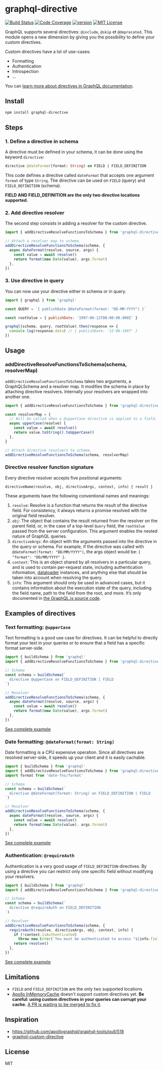 # graphql-directive

[![Build Status][build-badge]][build]
[![Code Coverage][coverage-badge]][coverage]
[![version][version-badge]][package]
[![MIT License][license-badge]][license]

GraphQL supports several directives: `@include`, `@skip` et `@deprecated`. This module opens a new dimension by giving you the possibility to define your custom directives.

Custom directives have a lot of use-cases:

* Formatting
* Authentication
* Introspection
* ...

You can [learn more about directives in GraphQL documentation](http://graphql.org/learn/queries/#directives).

## Install

```sh
npm install graphql-directive
```

## Steps

### 1. Define a directive in schema

A directive must be defined in your schema, it can be done using the keyword `directive`:

```graphql
directive @dateFormat(format: String) on FIELD | FIELD_DEFINITION
```

This code defines a directive called `dateFormat` that accepts one argument `format` of type `String`. The directive can be used on `FIELD` (query) and `FIELD_DEFINITION` (schema).

**FIELD AND FIELD_DEFINITION are the only two directive locations supported.**

### 2. Add directive resolver

The second step consists in adding a resolver for the custom directive.

```js
import { addDirectiveResolveFunctionsToSchema } from 'graphql-directive'

// Attach a resolver map to schema
addDirectiveResolveFunctionsToSchema(schema, {
  async dateFormat(resolve, source, args) {
    const value = await resolve()
    return format(new Date(value), args.format)
  },
})
```

### 3. Use directive in query

You can now use your directive either in schema or in query.

```js
import { graphql } from 'graphql'

const QUERY = `{ publishDate @dateFormat(format: "DD-MM-YYYY") }`

const rootValue = { publishDate: '1997-06-12T00:00:00.000Z' }

graphql(schema, query, rootValue).then(response => {
  console.log(response.data) // { publishDate: '12-06-1997' }
})
```

## Usage

### addDirectiveResolveFunctionsToSchema(schema, resolverMap)

`addDirectiveResolveFunctionsToSchema` takes two arguments, a GraphQLSchema and a resolver map. It modifies the schema in place by attaching directive resolvers. Internally your resolvers are wrapped into another one.

```js
import { addDirectiveResolveFunctionsToSchema } from 'graphql-directive'

const resolverMap = {
  // Will be called when a @upperCase directive is applied to a field.
  async upperCase(resolve) {
    const value = await resolve()
    return value.toString().toUpperCase()
  },
}

// Attach directive resolvers to schema.
addDirectiveResolveFunctionsToSchema(schema, resolverMap)
```

### Directive resolver function signature

Every directive resolver accepts five positional arguments:

```
directiveName(resolve, obj, directiveArgs, context, info) { result }
```

These arguments have the following conventional names and meanings:

1. `resolve`: Resolve is a function that returns the result of the directive field. For consistency, it always returns a promise resolved with the original field resolver.
2. `obj`: The object that contains the result returned from the resolver on the parent field, or, in the case of a top-level `Query` field, the `rootValue` passed from the server configuration. This argument enables the nested nature of GraphQL queries.
3. `directiveArgs`: An object with the arguments passed into the directive in the query or schema. For example, if the directive was called with `@dateFormat(format: "DD/MM/YYYY")`, the args object would be: `{ "format": "DD/MM/YYYY" }`.
4. `context`: This is an object shared by all resolvers in a particular query, and is used to contain per-request state, including authentication information, [dataloader](https://github.com/facebook/dataloader) instances, and anything else that should be taken into account when resolving the query.
5. `info`: This argument should only be used in advanced cases, but it contains information about the execution state of the query, including the field name, path to the field from the root, and more. It’s only documented in [the GraphQL.js source code](https://github.com/graphql/graphql-js/blob/c82ff68f52722c20f10da69c9e50a030a1f218ae/src/type/definition.js#L489-L500).

## Examples of directives

### Text formatting: `@upperCase`

Text formatting is a good use case for directives. It can be helpful to directly format your text in your queries or to ensure that a field has a specific format server-side.

```js
import { buildSchema } from 'graphql'
import { addDirectiveResolveFunctionsToSchema } from 'graphql-directive'

// Schema
const schema = buildSchema(`
  directive @upperCase on FIELD_DEFINITION | FIELD
`)

// Resolver
addDirectiveResolveFunctionsToSchema(schema, {
  async dateFormat(resolve, source, args) {
    const value = await resolve()
    return format(new Date(value), args.format)
  },
})
```

[See complete example](https://github.com/smooth-code/graphql-directive/blob/master/examples/upperCase.js)

### Date formatting: `@dateFormat(format: String)`

Date formatting is a CPU expensive operation. Since all directives are resolved server-side, it speeds up your client and it is easily cachable.

```js
import { buildSchema } from 'graphql'
import { addDirectiveResolveFunctionsToSchema } from 'graphql-directive'
import format from 'date-fns/format'

// Schema
const schema = buildSchema(`
  directive @dateFormat(format: String) on FIELD_DEFINITION | FIELD
`)

// Resolver
addDirectiveResolveFunctionsToSchema(schema, {
  async dateFormat(resolve, source, args) {
    const value = await resolve()
    return format(new Date(value), args.format)
  },
})
```

[See complete example](https://github.com/smooth-code/graphql-directive/blob/master/examples/dateFormat.js)

### Authentication: `@requireAuth`

Authentication is a very good usage of `FIELD_DEFINITION` directives. By using a directive you can restrict only one specific field without modifying your resolvers.

```js
import { buildSchema } from 'graphql'
import { addDirectiveResolveFunctionsToSchema } from 'graphql-directive'

// Schema
const schema = buildSchema(`
  directive @requireAuth on FIELD_DEFINITION
`)

// Resolver
addDirectiveResolveFunctionsToSchema(schema, {
  requireAuth(resolve, directiveArgs, obj, context, info) {
    if (!context.isAuthenticated)
      throw new Error(`You must be authenticated to access "${info.fieldName}"`)
    return resolve()
  },
})
```

[See complete example](https://github.com/smooth-code/graphql-directive/blob/master/examples/requireAuth.js)

## Limitations

* `FIELD` and `FIELD_DEFINITION` are the only two supported locations
* [Apollo InMemoryCache](https://www.apollographql.com/docs/react/basics/caching.html) doesn't support custom directives yet. **Be careful: using custom directives in your queries can corrupt your cache.** [A PR is waiting to be merged to fix it](https://github.com/apollographql/apollo-client/pull/2710).

## Inspiration

* https://github.com/apollographql/graphql-tools/pull/518
* [graphql-custom-directive](https://github.com/lirown/graphql-custom-directive)

## License

MIT

[build-badge]: https://img.shields.io/travis/smooth-code/graphql-directive.svg?style=flat-square
[build]: https://travis-ci.org/smooth-code/graphql-directive
[coverage-badge]: https://img.shields.io/codecov/c/github/smooth-code/graphql-directive.svg?style=flat-square
[coverage]: https://codecov.io/github/smooth-code/graphql-directive
[version-badge]: https://img.shields.io/npm/v/graphql-directive.svg?style=flat-square
[package]: https://www.npmjs.com/package/graphql-directive
[license-badge]: https://img.shields.io/npm/l/graphql-directive.svg?style=flat-square
[license]: https://github.com/smooth-code/graphql-directive/blob/master/LICENSE
